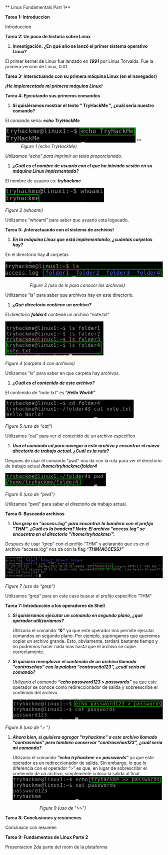 ** Linux Fundamentals Part 1**

**Tarea 1: Introduccion**

Introduccion

**Tarea 2: Un poco de historia sobre Linux**

1) **Investigación: ¿En qué año se lanzó el primer sistema operativo Linux?**

El primer kernel de Linux fue lanzado en ***1991*** por Linus Torvalds. Fue la primera versión de Linux, 0.01.

**Tarea 3: Interactuando con su primera máquina Linux (en el navegador)**

***¡He implementado mi primera máquina Linux!***

**Tarea 4: Ejecutando sus primeros comandos**

1) **Si quisiéramos mostrar el texto " TryHackMe ", ¿cuál sería nuestro comando?**

El comando seria: ***echo TryHackMe***

![](Aspose.Words.1a184d80-bac0-42f6-bc71-553cb7a1d8f7.001.png)
**\
`		`*Figure 1 (echo TryHackMe)*

*Utilizamos “echo” para imprimir un texto proporcionado.*

1) ***¿Cuál es el nombre de usuario con el que ha iniciado sesión en su máquina Linux implementada?***

El nombre de usuario es: ***tryhackme***

![](Aspose.Words.1a184d80-bac0-42f6-bc71-553cb7a1d8f7.002.png)

*Figure 2 (whoami)*

Utilizamos “whoami” para saber que usuario esta logueado.



**Tarea 5: ¡Interactuando con el sistema de archivos!**

1) ***En la máquina Linux que está implementando, ¿cuántas carpetas hay?***

En el directorio hay ***4*** carpetas

![](Aspose.Words.1a184d80-bac0-42f6-bc71-553cb7a1d8f7.003.png)

`			`*Figure 3 (uso de ls para conocer los archivos)*

Utilizamos “ls” para saber que archivos hay en este directorio.

1) ***¿Qué directorio contiene un archivo?*** 

El directorio ***folder4*** contiene un archivo “note.txt”

![](Aspose.Words.1a184d80-bac0-42f6-bc71-553cb7a1d8f7.004.png)

*Figure 4 (carpeta 4 con archivos)*

Utilizamos “ls” para saber en que carpeta hay archivos.

1) ***¿Cuál es el contenido de este archivo?***

El contenido de “note.txt” es “***Hello World!***”

![](Aspose.Words.1a184d80-bac0-42f6-bc71-553cb7a1d8f7.005.png)

*Figure 5 (uso de “cat”)*

Utilizamos “cat” para ver el contenido de un archivo especifico

1) ***Usa el comando cd para navegar a este archivo y encontrar el nuevo directorio de trabajo actual. ¿Cuál es la ruta?***

Despues de usar el comando “pwd” nos da con la ruta para ver el directorio de trabajo actual ***/home/tryhackme/folder4***

![](Aspose.Words.1a184d80-bac0-42f6-bc71-553cb7a1d8f7.006.png)

*Figure 6 (uso de “pwd”)*

Utilizamos “pwd” para saber el directorio de trabajo actual.

**Tarea 6: Buscando archivos**

1) ***Use grep en "access.log" para encontrar la bandera con el prefijo "THM". ¿Cuál es la bandera? Nota: El archivo "access.log" se encuentra en el directorio "/home/tryhackme/".***

Despues de usar “grep” con el prefijo “THM” y aclarando que es en el archivo “access.log” nos da con la flag “***THM{ACCESS}”***

![](Aspose.Words.1a184d80-bac0-42f6-bc71-553cb7a1d8f7.007.png)

*Figure 7 (uso de “grep”)*

Utilizamos “grep” para en este caso buscar el prefijo especifico “THM”



**Tarea 7: Introducción a los operadores de Shell**

1) ***Si quisiéramos ejecutar un comando en segundo plano, ¿qué operador utilizaríamos?***

   Utilizaria el comando ***“&”*** ya que este operador nos permite ejecutar comandos en segundo plano. Por ejemplo, supongamos que queremos copiar un archivo grande. Esto, obviamente, tardará bastante tiempo y no podremos hacer nada más hasta que el archivo se copie correctamente.

1) ***Si quisiera reemplazar el contenido de un archivo llamado "contraseñas" con la palabra "contraseña123", ¿cuál sería mi comando?***

   *Utilizaria el comando **“echo password123 > passwords”***  ya que este  operador se conoce como redireccionador de salida y sobreescribe el contenido del archivo.

   ![](Aspose.Words.1a184d80-bac0-42f6-bc71-553cb7a1d8f7.008.png)

*Figure 8 (uso de* “> *”)*

1) ***Ahora bien, si quisiera agregar "tryhackme" a este archivo llamado "contraseñas" pero también conservar "contraseñas123", ¿cuál sería mi comando?***

   Utilizaria el comando ***“echo tryhackme >> passwords”*** ya que  este operador es un redireccionador de salida. Sin embargo, lo que lo diferencia con el operador  “>”  es que, en lugar de sobrescribir el contenido de un archivo, simplemente coloca la salida al final.	![](Aspose.Words.1a184d80-bac0-42f6-bc71-553cb7a1d8f7.009.png)	

   `			`*Figure 9 (uso de* “>>*”)*


**Tarea 8: Conclusiones y resúmenes**

Conclusion con resumen

**Tarea 9: Fundamentos de Linux Parte 2**

Presentacion 2da parte del room de la plataforma

